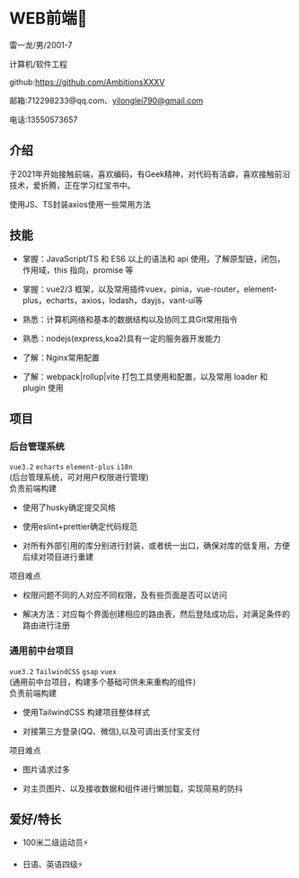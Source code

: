 # WEB前端👋

雷一龙/男/2001-7

计算机/软件工程

github:https://github.com/AmbitionsXXXV

邮箱:712298233\@qq.com、yilonglei790@gmail.com

电话:13550573657

## 介绍

于2021年开始接触前端，喜欢编码，有Geek精神，对代码有洁癖，喜欢接触前沿技术，爱折腾，正在学习红宝书中。

使用JS、TS封装axios使用一些常用方法

## 技能

*   掌握：JavaScript/TS 和 ES6 以上的语法和 api 使用，了解原型链，闭包，作用域，this 指向，promise 等

*   掌握：vue2/3 框架，以及常用插件vuex，pinia，vue-router，element-plus，echarts，axios，lodash，dayjs，vant-ui等

*   熟悉：计算机网络和基本的数据结构以及协同工具Git常用指令
   
*   熟悉：nodejs(express,koa2)具有一定的服务器开发能力

*   了解：Nginx常用配置

*   了解：webpack|rollup|vite 打包工具使用和配置，以及常用 loader 和 plugin 使用

##  项目
### 后台管理系统
`vue3.2` `echarts` `element-plus` `i18n`  
(后台管理系统，可对用户权限进行管理)  
负责前端构建
*  使用了husky确定提交风格

*  使用eslint+prettier确定代码规范

*  对所有外部引用的库分别进行封装，或者统一出口，确保对库的低复用，方便后续对项目进行重建

项目难点
*  权限问题不同的人对应不同权限，及有些页面是否可以访问

*  解决方法：对应每个界面创建相应的路由表，然后登陆成功后，对满足条件的路由进行注册

###  通用前中台项目
`vue3.2` `TailwindCSS` `gsap` `vuex`  
(通用前中台项目，构建多个基础可供未来重构的组件)  
负责前端构建
*  使用TailwindCSS 构建项目整体样式

*  对接第三方登录(QQ、微信),以及可调出支付宝支付

项目难点
*  图片请求过多

*  对主页图片、以及接收数据和组件进行懒加载，实现简易的防抖

## 爱好/特长

*   100米二级运动员⚡

*   日语、英语四级⚡

<!--
**AmbitionsXXXV/AmbitionsXXXV** is a ✨ _special_ ✨ repository because its `README.md` (this file) appears on your GitHub profile.

Here are some ideas to get you started:

- 🔭 I’m currently working on ...
- 🌱 I’m currently learning ...
- 👯 I’m looking to collaborate on ...
- 🤔 I’m looking for help with ...
- 💬 Ask me about ...
- 📫 How to reach me: ...
- 😄 Pronouns: ...
- ⚡ Fun fact: ...
-->
